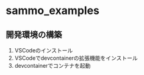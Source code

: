 # sammo_examples

## 開発環境の構築

1. VSCodeのインストール
2. VSCodeでdevcontainerの拡張機能をインストール
3. devcontainerでコンテナを起動
